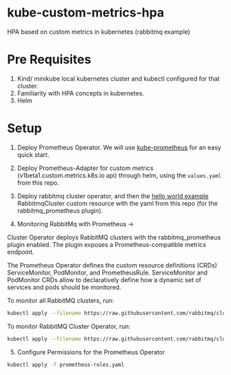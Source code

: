 # kube-custom-metrics-hpa

HPA based on custom metrics in kubernetes (rabbitmq example)

# Pre Requisites

1. Kind/ minikube local kubernetes cluster and kubectl configured for that cluster.
2. Familiarity with HPA concepts in kubernetes.
3. Helm

# Setup

1. Deploy Prometheus Operator. We will use [kube-prometheus](https://prometheus-operator.dev/docs/prologue/quick-start/) for an easy quick start.

2. Deploy Prometheus-Adapter for custom metrics (v1beta1.custom.metrics.k8s.io api) through helm, using the `values.yaml` from this repo.

3. Deploy rabbitmq cluster operator, and then the [hello world example](https://www.rabbitmq.com/kubernetes/operator/quickstart-operator.html) RabbitmqCluster custom resource with the yaml from this repo (for the rabbitmq_prometheus plugin).

4. Monitoring RabbitMq with Prometheus ->

Cluster Operator deploys RabbitMQ clusters with the rabbitmq_prometheus plugin enabled. The plugin exposes a Prometheus-compatible metrics endpoint.

The Prometheus Operator defines the custom resource definitions (CRDs) ServiceMonitor, PodMonitor, and PrometheusRule. ServiceMonitor and PodMonitor CRDs allow to declaratively define how a dynamic set of services and pods should be monitored.

To monitor all RabbitMQ clusters, run:

```bash
kubectl apply --filename https://raw.githubusercontent.com/rabbitmq/cluster-operator/main/observability/prometheus/monitors/rabbitmq-servicemonitor.yml
```

To monitor RabbitMQ Cluster Operator, run:

```bash
kubectl apply --filename https://raw.githubusercontent.com/rabbitmq/cluster-operator/main/observability/prometheus/monitors/rabbitmq-cluster-operator-podmonitor.yml
```

5. Configure Permissions for the Prometheus Operator

```bash
kubectl apply -f prometheus-roles.yaml
```
